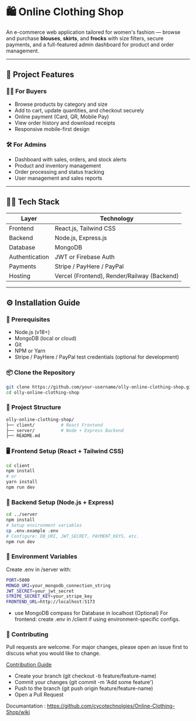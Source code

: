 # 🛍️ Online Clothing Shop

An e-commerce web application tailored for women's fashion — browse and purchase **blouses**, **skirts**, and **frocks** with size filters, secure payments, and a full-featured admin dashboard for product and order management.

---

## 🚀 Project Features

### 👩‍💼 For Buyers
- Browse products by category and size
- Add to cart, update quantities, and checkout securely
- Online payment (Card, QR, Mobile Pay)
- View order history and download receipts
- Responsive mobile-first design

### 🛠️ For Admins
- Dashboard with sales, orders, and stock alerts
- Product and inventory management
- Order processing and status tracking
- User management and sales reports

---

## 🧑‍💻 Tech Stack

| Layer         | Technology             |
|---------------|------------------------|
| Frontend      | React.js, Tailwind CSS |
| Backend       | Node.js, Express.js    |
| Database      | MongoDB                |
| Authentication| JWT or Firebase Auth   |
| Payments      | Stripe / PayHere / PayPal |
| Hosting       | Vercel (Frontend), Render/Railway (Backend) |

---

## ⚙️ Installation Guide

### 🔧 Prerequisites

- Node.js (v18+)
- MongoDB (local or cloud)
- Git
- NPM or Yarn
- Stripe / PayHere / PayPal test credentials (optional for development)

### 📦 Clone the Repository

```bash
git clone https://github.com/your-username/olly-online-clothing-shop.git
cd olly-online-clothing-shop
```

### 📁 Project Structure
```bash
olly-online-clothing-shop/
├── client/          # React Frontend
├── server/          # Node + Express Backend
├── README.md
```

### 🖥️ Frontend Setup (React + Tailwind CSS)
```bash
cd client
npm install
# or
yarn install
npm run dev
```

### 🧪 Backend Setup (Node.js + Express)
```bash
cd ../server
npm install
# Setup environment variables
cp .env.example .env
# Configure: DB_URI, JWT_SECRET, PAYMENT_KEYS, etc.
npm run dev
```

### 🔐 Environment Variables

Create .env in /server with:
```bash
PORT=5000
MONGO_URI=your_mongodb_connection_string
JWT_SECRET=your_jwt_secret
STRIPE_SECRET_KEY=your_stripe_key
FRONTEND_URL=http://localhost:5173
```
- use MongoDB compass for Database in localhost
(Optional) For frontend: create .env in /client if using environment-specific configs.

### 👥 Contributing
Pull requests are welcome. For major changes, please open an issue first to discuss what you would like to change.

[Contribution Guide](CONTRIBUTION.md)

- Create your branch (git checkout -b feature/feature-name)
- Commit your changes (git commit -m 'Add some feature')
- Push to the branch (git push origin feature/feature-name)
- Open a Pull Request

Documantation : https://github.com/cycotechnolgies/Online-Clothing-Shop/wiki
